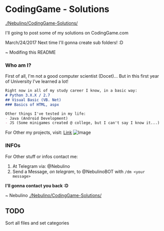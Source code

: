 # CodingGame - Solutions 

[./Nebulino/CodingGame-Solutions/](https://nebulino.github.io/CodingGame-Solutions/) 

I'll going to post some of my solutions on CodingGame.com

March/24/2017 Next time I'll gonna create sub folders! :D

~ Modifing this README

### Who am I?

First of all, I'm not a good computer scientist (Docet)...
But in this first year of University I've learned a lot!

```markdown
Right now in all of my study career I know, in a basic way:
# Python 3.X.X / 2.7
## Visual Basic (VB. Net)
### Basics of HTML, aspx

Other things I've tested in my life:
- Java (Android Development)
- JS (Some minigames created @ college, but I can't say I know it...)

```

For Other my projects, visit:
[Link](https://github.com/Nebulino/) 
![Image](https://github.com/Nebulino/ProjectApricot/blob/master/other%20sources/Avatar.png)


### INFOs

For Other stuff or infos contact me:

1. At Telegram via: @Nebulino
2. Send a Message, _on telegram_, to @NebulinoBOT with `/dm <your message>`

**I'll gonna contact you back :D**

   ~ Nebulino
[./Nebulino/CodingGame-Solutions/](https://nebulino.github.io/CodingGame-Solutions/)

## TODO
Sort all files and set categories
